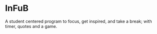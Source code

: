 # InFuB
 A student centered program to focus, get inspired, and take a break; with timer, quotes and a game.
